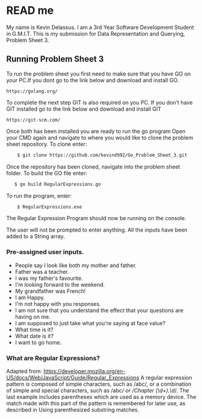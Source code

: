 # READ me

My name is Kevin Delassus. I am a 3rd Year Software Development Student in G.M.I.T. This is my submission for Data Representation and Querying, Problem Sheet 3.

## Running Problem Sheet 3
 To run the problem sheet you first need to make sure that you have GO on your PC.If you dont go to the link below and download and install GO.
 
    https://golang.org/
    

To complete the next step GIT is also required on you PC. If you don't have GIT installed go to the link below and download and install GIT

    https://git-scm.com/

Once both has been installed you are ready to run the go program
Open your CMD again and navigate to where you would like to clone the problem sheet repository. To clone enter:
```sh
    $ git clone https://github.com/kevind992/Go_Problem_Sheet_3.git
```     
Once the repository has been cloned, navigate into the problem sheet folder.
To build the GO file enter:
```sh
   $ go build RegularExpressions.go
```    
To run the program, enter:    
```sh
    $ RegularExpressions.exe
```

The Regular Expression Program should now be running on the console.

The user will not be prompted to enter anything. All the inputs have been added to a String array.

### Pre-assigned user inputs.

- People say I look like both my mother and father.
- Father was a teacher.
- I was my father's favourite.
- I'm looking forward to the weekend.
- My grandfather was French!
- I am Happy.
- I'm not happy with you responses.
- I am not sure that you understand the effect that your questions are having on me.
- I am supposed to just take what you're saying at face value?
- What time is it?
- What date is it?
- I want to go home.

### What are Regular Expressions?
Adapted from: https://developer.mozilla.org/en-US/docs/Web/JavaScript/Guide/Regular_Expressions
A regular expression pattern is composed of simple characters, such as /abc/, or a combination of simple and special characters, such as /ab*c/ or /Chapter (\d+)\.\d*/. The last example includes parentheses which are used as a memory device. The match made with this part of the pattern is remembered for later use, as described in Using parenthesized substring matches.


   [PlDb]: <https://github.com/joemccann/dillinger/tree/master/plugins/dropbox/README.md>
   [PlGh]: <https://github.com/joemccann/dillinger/tree/master/plugins/github/README.md>
   [PlGd]: <https://github.com/joemccann/dillinger/tree/master/plugins/googledrive/README.md>
   [PlOd]: <https://github.com/joemccann/dillinger/tree/master/plugins/onedrive/README.md>
   [PlMe]: <https://github.com/joemccann/dillinger/tree/master/plugins/medium/README.md>
   [PlGa]: <https://github.com/RahulHP/dillinger/blob/master/plugins/googleanalytics/README.md>
